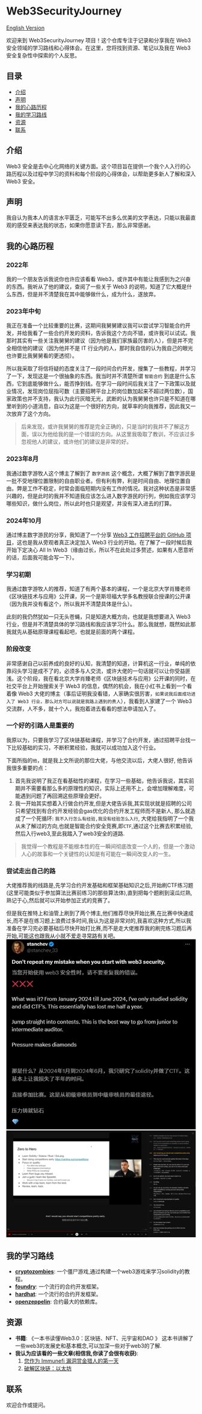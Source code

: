 # Web3SecurityJourney

[English Version](README_EN.md)

欢迎来到 Web3SecurityJourney 项目！这个仓库专注于记录和分享我在 Web3 安全领域的学习路线和心得体会。在这里，您将找到资源、笔记以及我在 Web3 安全复杂性中探索的个人反思。

## 目录
- [介绍](#介绍)
- [声明](#声明)
- [我的心路历程](#我的心路历程)
- [我的学习路线](#我的学习路线)
- [资源](#资源)
- [联系](#联系)

## 介绍
Web3 安全是去中心化网络的关键方面。这个项目旨在提供一个我个人入行的心路历程以及过程中学习的资料和每个阶段的心得体会，以帮助更多新人了解和深入 Web3 安全。

## 声明
我自认为我本人的语言水平匮乏，可能写不出多么优美的文字表达，只能以我最直观的感受来表达我的状态，如果你愿意读下去，那么非常感谢。

## 我的心路历程

### 2022年
我的一个朋友告诉我说你也许应该看看 Web3，或许其中有能让我感到为之兴奋的东西。我听从了他的建议，查阅了一些关于 Web3 的说明，知道了它大概是什么东西，但是并不清楚我在其中能够做什么，成为什么，遂放弃。

### 2023年中旬
我正在准备一个比较重要的比赛，这期间我舅舅建议我可以尝试学习智能合约开发，并给我看了一些合约开发的资料，告诉我这个方向不错，或许我可以试试。我那时其实有一些关注我舅舅的建议（因为他是我们家族最厉害的人），但是并不完全相信他的建议（因为他并不是 IT 行业内的人，那时我自信的认为我自己的眼光也许要比我舅舅看的更透彻）。

所以我采取了将信将疑的态度关注了一段时间合约开发，搜集了一些教程，并学习了一下，发现这是一个很抽象的东西。我当时并不清楚所谓 `智能合约` 到底是什么东西，它到底能够做什么，能否挣到钱。在学习一段时间后我关注了一下政策以及就业情况，发现岗位屈指可数（主要招聘平台上的岗位数加起来不超过两位数），国家政策也并不支持，我认为此行灰暗无光，武断的认为我舅舅也许只是不知道在哪里听到的小道消息，自以为这是一个很好的方向，就草率的向我推荐，因此我又一次放弃了这个方向。

> 后来发现，或许我舅舅的推荐是完全正确的，只是当时的我并不了解这方面，误以为他给我的是一个错误的方向。从这里我吸取了教训，不应该过多忽视他人的建议，或许他们的建议是非常的好。

### 2023年8月
我通过数字游牧人这个博主了解到了 `数字游民` 这个概念，大概了解到了数字游民是一批不受地理位置限制的自由职业者。但有利有弊，利是时间自由、地理位置自由。弊是工作不稳定，时常会面临短期内没有工作的情况。我对这种状态是非常感兴趣的，但是此时的我并不知道我应该怎么进入数字游民的行列，例如我应该学习哪些知识，做什么岗位，所以此时也只是观望，并没有深入进去的打算。

### 2024年10月
通过博主数字游民的分享，我知道了一个分享 [Web3 工作招聘平台的 GitHub 项目](https://github.com/Web3-Club/Web3-Recruitment-Platform)，这也是我从旁观者真正决定加入 Web3 行业的开始。在了解了一段时候后我开始下定决心 All In Web3（缘由过长，所以不在此处过多赘述，如果有人愿意听的话，后面我可能会写一下）。

### 学习初期
我通过数字游牧人的推荐，知道了有两个基本的课程，一个是北京大学肖臻老师《区块链技术与应用》公开课，另一个是斯坦福大学多名教授联合授课的公开课（因为我并没有看这个，所以我并不清楚具体是什么）。

此刻的我仍然犹如一只无头苍蝇，只是知道大概方向，也就是我想要进入 Web3 行业，但是并不清楚具体的学习路线和我应该学习什么。那么我就想，既然如此那我就先从基础原理课程看起吧，也就是前面的两个课程。

### 阶段改变
非常感谢自己以前养成的良好的认知，我清楚的知道，计算机这一行业，单纯的依靠闷头学习是成不了的，必须多与人交流，或许大佬的一句话就可以让你受益匪浅。这个阶段，我在看北京大学肖臻老师《区块链技术与应用》公开课的同时，在社交平台上开始搜索关于 Web3 的信息，偶然的机会，我在小红书上看到一个看着像 Web3 大佬的博主（事后证明我没看错，人家确实很厉害，`如果说我后面成功进入了 Web3 行业，那么对方可以说就是我路上遇到的贵人`），我看到人家建了一个 Web3 交流群，人不多，就十个人，我抱着进去看看的想法申请加入了。

### 一个好的引路人是重要的
我原以为，只要我学习了区块链基础课程，并学习了合约开发，通过招聘平台找一下比较基础的实习，不断积累经验，我就可以成功加入这个行业。

下面所指的`他`，就是我上文所说的那位大佬，与他交流以后，大佬人很好, 他告诉我很多重要的点：

1. 首先我说明了我正在看基础性的课程，在学习一些基础，他告诉我说，其实前期并不需要看那么多的原理性的知识，实际上还用不上，会增加理解难度，可能遇到问题了再回溯这些原理会更好。
2. 我一开始其实想着入行做合约开发,但是大佬告诉我,其实现状就是招聘的公司只希望找到有合约开发经验会gas优化的合约开发工程师而不是新人, 那么就造成了一个死循环: `我不入行怎么有经验,我没有经验怎么入行`, 大佬给我指明了一个我从未了解过的方向,也就是智能合约安全竞赛,即`CTF`,通过这个比赛去积累经验,然后入行web3,至此我踏入了web3安全的道路.

> 我觉得一个教程是不能根本性的在一瞬间彻底改变一个人的，但是一个激动人心的故事和一个关键性的认知是有可能在一瞬间改变人的一生。

### 尝试走出自己的路
大佬推荐我的线路是,先学习合约开发基础和框架基础知识之后,开始刷CTF练习题(这里可能类似于参加算法比赛前练习的那些算法体),直到把每个题刷到滚瓜烂熟,熟记于心,然后就可以开始参加正式的竞赛了。

但是我在推特上和油管上刷到了两个博主,他们推荐尽快开始比赛,在比赛中快速成长,而不是在练习题上浪费过多时间,我认为这是非常对的,我喜欢这种方式,所以我准备在学习完必要基础后尽快开始打比赛,而不是走大佬推荐我的刷完练习题后再开始,可能这也跟我从小就不爱走寻常路有关吧。
![](./img/c.png) ![](./img/d.jpg)

## 我的学习路线
- **[cryptozombies](https://cryptozombies.io/)**: 一个僵尸游戏,通过构建一个web3游戏来学习solidity的教程。
- **[foundry](https://book.getfoundry.sh/)**: 一个流行的合约开发框架。
- **[hardhat](https://hardhat.org/)**: 一个流行的合约开发框架。
- **[openzeppelin](https://www.openzeppelin.com/)**: 合约最大的依赖库。

## 资源
- **书籍**: 《一本书读懂Web3.0：区块链、NFT、元宇宙和DAO 》 这本书讲解了一些web3的发展史和基本概念,可以加深一些对于web3的了解.
- **我认为应该看的一些文章(相信我,你读了会很有收获)**:
  1. [您作为 Immunefi 漏洞赏金猎人的第一天](https://medium.com/immunefi/your-first-day-as-a-bug-bounty-hunter-on-immunefi-9b101768a40c)
  2. [破解区块链：以太坊](https://medium.com/immunefi/hacking-the-blockchain-an-ultimate-guide-4f34b33c6e8b)

## 联系
欢迎合作或提问。